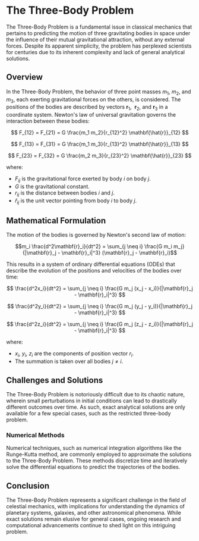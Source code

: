 # The Three-Body Problem

The Three-Body Problem is a fundamental issue in classical mechanics that pertains to predicting the motion of three gravitating bodies in space under the influence of their mutual gravitational attraction, without any external forces. Despite its apparent simplicity, the problem has perplexed scientists for centuries due to its inherent complexity and lack of general analytical solutions.

## Overview

In the Three-Body Problem, the behavior of three point masses $m_1,\ m_2,$ and $m_3$, each exerting gravitational forces on the others, is considered. The positions of the bodies are described by vectors $\mathbf{r}_1$, $\ \mathbf{r}_2$, and $\mathbf{r}_3$ in a coordinate system. Newton's law of universal gravitation governs the interaction between these bodies:

$$
F_{12} = F_{21} = G \frac{m_1 m_2}{r_{12}^2} \mathbf{\hat{r}}_{12}
$$

$$
F_{13} = F_{31} = G \frac{m_1 m_3}{r_{13}^2} \mathbf{\hat{r}}_{13}
$$

$$
F_{23} = F_{32} = G \frac{m_2 m_3}{r_{23}^2} \mathbf{\hat{r}}_{23}
$$

where:
- $F_{ij}$ is the gravitational force exerted by body $i$ on body $j$.
- $G$ is the gravitational constant.
- $r_{ij}$ is the distance between bodies $i$ and $j$.
- ${\hat{r}}_{ij}$ is the unit vector pointing from body  $i$ to body $j$.

## Mathematical Formulation

The motion of the bodies is governed by Newton's second law of motion:

```math
m_i \frac{d^2\mathbf{r}_i}{dt^2} = \sum_{j \neq i} \frac{G m_i m_j}{|\mathbf{r}_j - \mathbf{r}_i|^3} (\mathbf{r}_j - \mathbf{r}_i)
```

This results in a system of ordinary differential equations (ODEs) that describe the evolution of the positions and velocities of the bodies over time:

$$
\frac{d^2x_i}{dt^2} = \sum_{j \neq i} \frac{G m_j (x_j - x_i)}{|\mathbf{r}_j - \mathbf{r}_i|^3}
$$

$$
\frac{d^2y_i}{dt^2} = \sum_{j \neq i} \frac{G m_j (y_j - y_i)}{|\mathbf{r}_j - \mathbf{r}_i|^3}
$$

$$
\frac{d^2z_i}{dt^2} = \sum_{j \neq i} \frac{G m_j (z_j - z_i)}{|\mathbf{r}_j - \mathbf{r}_i|^3}
$$

where:
- $x_i$, $y_i$, $z_i$ are the components of position vector ${r}_i$.
- The summation is taken over all bodies $j \neq i$.

## Challenges and Solutions

The Three-Body Problem is notoriously difficult due to its chaotic nature, wherein small perturbations in initial conditions can lead to drastically different outcomes over time. As such, exact analytical solutions are only available for a few special cases, such as the restricted three-body problem.

### Numerical Methods

Numerical techniques, such as numerical integration algorithms like the Runge-Kutta method, are commonly employed to approximate the solutions to the Three-Body Problem. These methods discretize time and iteratively solve the differential equations to predict the trajectories of the bodies.

## Conclusion

The Three-Body Problem represents a significant challenge in the field of celestial mechanics, with implications for understanding the dynamics of planetary systems, galaxies, and other astronomical phenomena. While exact solutions remain elusive for general cases, ongoing research and computational advancements continue to shed light on this intriguing problem.
